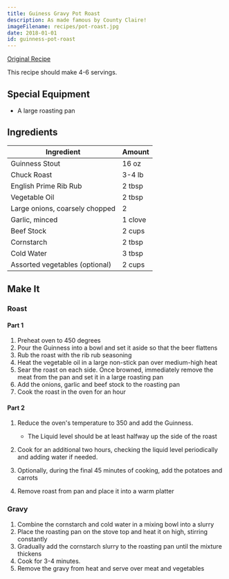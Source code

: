 ```yaml
---
title: Guiness Gravy Pot Roast
description: As made famous by County Claire!
imageFilename: recipes/pot-roast.jpg
date: 2018-01-01
id: guinness-pot-roast
---
```


[Original Recipe](http://www.thespicehouse.com/recipes/grandma-flanigans-pot--roast-in-guinness-gravy-recipe)

This recipe should make 4-6 servings.

## Special Equipment

- A large roasting pan

## Ingredients

| Ingredient                     | Amount  |
| ------------------------------ | ------- |
| Guinness Stout                 | 16 oz   |
| Chuck Roast                    | 3-4 lb  |
| English Prime Rib Rub          | 2 tbsp  |
| Vegetable Oil                  | 2 tbsp  |
| Large onions, coarsely chopped | 2       |
| Garlic, minced                 | 1 clove |
| Beef Stock                     | 2 cups  |
| Cornstarch                     | 2 tbsp  |
| Cold Water                     | 3 tbsp  |
| Assorted vegetables (optional) | 2 cups  |

## Make It

### Roast

#### Part 1

1. Preheat oven to 450 degrees
1. Pour the Guinness into a bowl and set it aside so that the beer flattens
1. Rub the roast with the rib rub seasoning
1. Heat the vegetable oil in a large non-stick pan over medium-high heat
1. Sear the roast on each side. Once browned, immediately remove the meat from the pan and set it in a large roasting pan
1. Add the onions, garlic and beef stock to the roasting pan
1. Cook the roast in the oven for an hour

#### Part 2

1. Reduce the oven's temperature to 350 and add the Guinness.

   - The Liquid level should be at least halfway up the side of the roast

1. Cook for an additional two hours, checking the liquid level periodically and adding water if needed.
1. Optionally, during the final 45 minutes of cooking, add the potatoes and carrots
1. Remove roast from pan and place it into a warm platter

### Gravy

1. Combine the cornstarch and cold water in a mixing bowl into a slurry
1. Place the roasting pan on the stove top and heat it on high, stirring constantly
1. Gradually add the cornstarch slurry to the roasting pan until the mixture thickens
1. Cook for 3-4 minutes.
1. Remove the gravy from heat and serve over meat and vegetables
